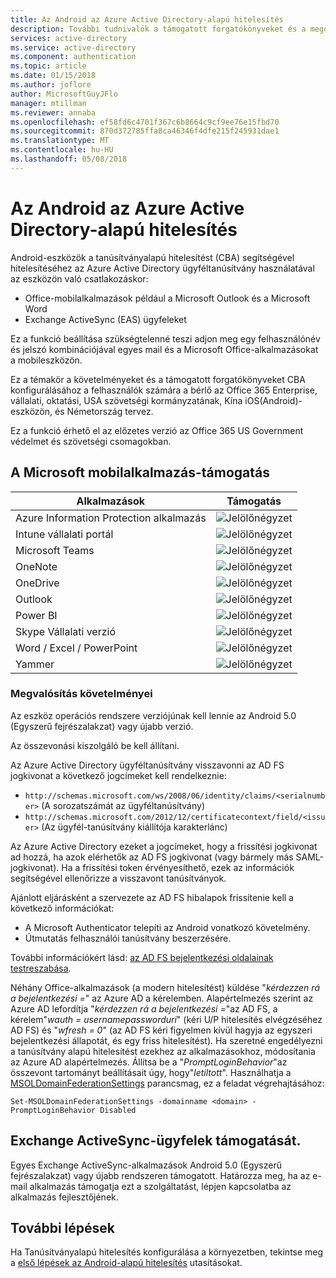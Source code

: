 ```yaml
---
title: Az Android az Azure Active Directory-alapú hitelesítés
description: További tudnivalók a támogatott forgatókönyveket és a megoldások konfigurálását tanúsítvány alapú hitelesítést követelményei az Android-eszközök
services: active-directory
ms.service: active-directory
ms.component: authentication
ms.topic: article
ms.date: 01/15/2018
ms.author: joflore
author: MicrosoftGuyJFlo
manager: mtillman
ms.reviewer: annaba
ms.openlocfilehash: ef58fd6c4701f367c6b8664c9cf9ee76e15fbd70
ms.sourcegitcommit: 870d372785ffa8ca46346f4dfe215f245931dae1
ms.translationtype: MT
ms.contentlocale: hu-HU
ms.lasthandoff: 05/08/2018
---
```

# <a name="azure-active-directory-certificate-based-authentication-on-android"></a>Az Android az Azure Active Directory-alapú hitelesítés

Android-eszközök a tanúsítványalapú hitelesítést (CBA) segítségével hitelesítéséhez az Azure Active Directory ügyféltanúsítvány használatával az eszközön való csatlakozáskor:

* Office-mobilalkalmazások például a Microsoft Outlook és a Microsoft Word
* Exchange ActiveSync (EAS) ügyfeleket

Ez a funkció beállítása szükségtelenné teszi adjon meg egy felhasználónév és jelszó kombinációjával egyes mail és a Microsoft Office-alkalmazásokat a mobileszközön.

Ez a témakör a követelményeket és a támogatott forgatókönyveket CBA konfigurálásához a felhasználók számára a bérlő az Office 365 Enterprise, vállalati, oktatási, USA szövetségi kormányzatának, Kína iOS(Android)-eszközön, és Németország tervez.

Ez a funkció érhető el az előzetes verzió az Office 365 US Government védelmet és szövetségi csomagokban.

## <a name="microsoft-mobile-applications-support"></a>A Microsoft mobilalkalmazás-támogatás

| Alkalmazások | Támogatás |
| --- | --- |
| Azure Information Protection alkalmazás |![Jelölőnégyzet][1] |
| Intune vállalati portál |![Jelölőnégyzet][1] |
| Microsoft Teams |![Jelölőnégyzet][1] |
| OneNote |![Jelölőnégyzet][1] |
| OneDrive |![Jelölőnégyzet][1] |
| Outlook |![Jelölőnégyzet][1] |
| Power BI |![Jelölőnégyzet][1] |
| Skype Vállalati verzió |![Jelölőnégyzet][1] |
| Word / Excel / PowerPoint |![Jelölőnégyzet][1] |
| Yammer |![Jelölőnégyzet][1] |

### <a name="implementation-requirements"></a>Megvalósítás követelményei

Az eszköz operációs rendszere verziójúnak kell lennie az Android 5.0 (Egyszerű fejrészalakzat) vagy újabb verzió.

Az összevonási kiszolgáló be kell állítani.

Az Azure Active Directory ügyféltanúsítvány visszavonni az AD FS jogkivonat a következő jogcímeket kell rendelkeznie:

* `http://schemas.microsoft.com/ws/2008/06/identity/claims/<serialnumber>` (A sorozatszámát az ügyféltanúsítvány)
* `http://schemas.microsoft.com/2012/12/certificatecontext/field/<issuer>` (Az ügyfél-tanúsítvány kiállítója karakterlánc)

Az Azure Active Directory ezeket a jogcímeket, hogy a frissítési jogkivonat ad hozzá, ha azok elérhetők az AD FS jogkivonat (vagy bármely más SAML-jogkivonat). Ha a frissítési token érvényesíthető, ezek az információk segítségével ellenőrizze a visszavont tanúsítványok.

Ajánlott eljárásként a szervezete az AD FS hibalapok frissítenie kell a következő információkat:

* A Microsoft Authenticator telepíti az Android vonatkozó követelmény.
* Útmutatás felhasználói tanúsítvány beszerzésére.

További információkért lásd: [az AD FS bejelentkezési oldalainak testreszabása](https://technet.microsoft.com/library/dn280950.aspx).

Néhány Office-alkalmazások (a modern hitelesítést) küldése "*kérdezzen rá a bejelentkezési =*" az Azure AD a kérelemben. Alapértelmezés szerint az Azure AD lefordítja "*kérdezzen rá a bejelentkezési =*"az AD FS, a kérelem"*wauth = usernamepassworduri*" (kéri U/P hitelesítés elvégzéséhez AD FS) és "*wfresh = 0*" (az AD FS kéri figyelmen kívül hagyja az egyszeri bejelentkezési állapotát, és egy friss hitelesítést). Ha szeretné engedélyezni a tanúsítvány alapú hitelesítést ezekhez az alkalmazásokhoz, módosítania az Azure AD alapértelmezés. Állítsa be a "*PromptLoginBehavior*"az összevont tartományt beállításait úgy, hogy"*letiltott*".
Használhatja a [MSOLDomainFederationSettings](/powershell/module/msonline/set-msoldomainfederationsettings?view=azureadps-1.0) parancsmag, ez a feladat végrehajtásához:

`Set-MSOLDomainFederationSettings -domainname <domain> -PromptLoginBehavior Disabled`

## <a name="exchange-activesync-clients-support"></a>Exchange ActiveSync-ügyfelek támogatását.

Egyes Exchange ActiveSync-alkalmazások Android 5.0 (Egyszerű fejrészalakzat) vagy újabb rendszeren támogatott. Határozza meg, ha az e-mail alkalmazás támogatja ezt a szolgáltatást, lépjen kapcsolatba az alkalmazás fejlesztőjének.

## <a name="next-steps"></a>További lépések

Ha Tanúsítványalapú hitelesítés konfigurálása a környezetben, tekintse meg a [első lépések az Android-alapú hitelesítés](active-directory-certificate-based-authentication-get-started.md) utasításokat.

<!--Image references-->
[1]: ./media/active-directory-certificate-based-authentication-android/ic195031.png

